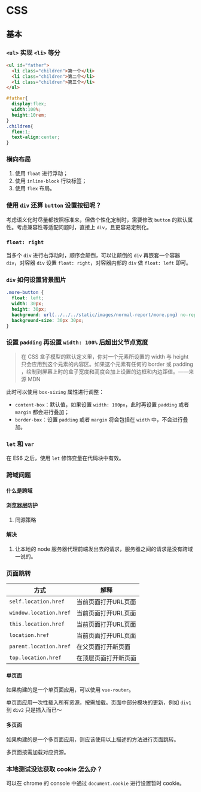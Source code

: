# CSS
## 基本
### `<ul>` 实现 `<li>` 等分
```html
<ul id="father">
  <li class="children">第一个</li>
  <li class="children">第二个</li>
  <li class="children">第三个</li>
</ul>
```

```css
#father{
  display:flex;
  width:100%;
  height:10rem;
}
.children{
  flex:1;
  text-align:center;
}
```

### 横向布局
1. 使用 `float` 进行浮动；
2. 使用 `inline-block` 行块标签；
3. 使用 `flex` 布局。

### 使用 `div` 还算 `button` 设置按钮呢？
考虑语义化时尽量都按照标准来，但做个性化定制时，需要修改 `button` 的默认属性。考虑兼容性等适配问题时，直接上 `div`，且更容易定制化。

### `float: right` 
当多个 `div` 进行右浮动时，顺序会颠倒，可以让颠倒的 `div` 再嵌套一个容器 `div`，对容器 `div` 设置 `float: right`，对容器内部的 `div` 做 `float: left` 即可。

### `div` 如何设置背景图片
```css
.more-button {
  float: left;
  width: 30px;
  height: 30px;
  background: url(../../../static/images/normal-report/more.png) no-repeat;
  background-size: 30px 30px;
}
```

### 设置 `padding` 再设置 `width: 100%` 后超出父节点宽度
> 在 CSS 盒子模型的默认定义里，你对一个元素所设置的 width 与 height 只会应用到这个元素的内容区。如果这个元素有任何的 border 或 padding ，绘制到屏幕上时的盒子宽度和高度会加上设置的边框和内边距值。——来源 MDN

此时可以使用 `box-sizing` 属性进行调整：
* `content-box`：默认值，如果设置 `width: 100px`，此时再设置 `padding` 或者 `margin` 都会进行叠加；
* `border-box`：设置 `padding` 或者 `margin` 将会包括在 `width` 中，不会进行叠加。

### `let` 和 `var`
在 ES6 之后，使用 `let` 修饰变量在代码块中有效。

### 跨域问题
#### 什么是跨域

#### 浏览器层防护
1. 同源策略
#### 解决
1. 让本地的 node 服务器代理前端发出去的请求，服务器之间的请求是没有跨域一说的。


### 页面跳转
方式 | 解释
--- | ---
`self.location.href` | 当前页面打开URL页面
`window.location.href` | 当前页面打开URL页面
`this.location.href` | 当前页面打开URL页面
`location.href` | 当前页面打开URL页面
`parent.location.href` | 在父页面打开新页面
`top.location.href` | 在顶层页面打开新页面

#### 单页面
如果构建的是一个单页面应用，可以使用 `vue-router`。

单页面应用一次性载入所有资源，按需加载。页面中部分模块的更新，例如 `div1` 到 `div2` 只是插入而已～

#### 多页面
如果构建的是一个多页面应用，则应该使用以上描述的方法进行页面跳转。

多页面按需加载对应资源。

### 本地测试没法获取 cookie 怎么办？
可以在 chrome 的 console 中通过 `document.cookie` 进行设置暂时 cookie。
